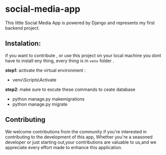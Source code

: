 # social-media-app
This little Social Media App is powered by Django and represents my first backend project. 
## Instalation: 
if you want to contribute , or use this project on your local machine you dont have to install eny thing,
every thing is in `venv` folder .

**step1**: activate the virtual environment :
  -  venv\Scripts\Activate

**step2**: make sure to excute these commands to ceate database 
  - python manage.py makemigrations
  - python manage.py migrate



## Contributing
 We welcome contributions from the community if you're interested in contributing to the development of this app,
Whether you're a seasoned developer or just starting out,your contributions are valuable to us,and we appreciate every effort made to enhance this application.
